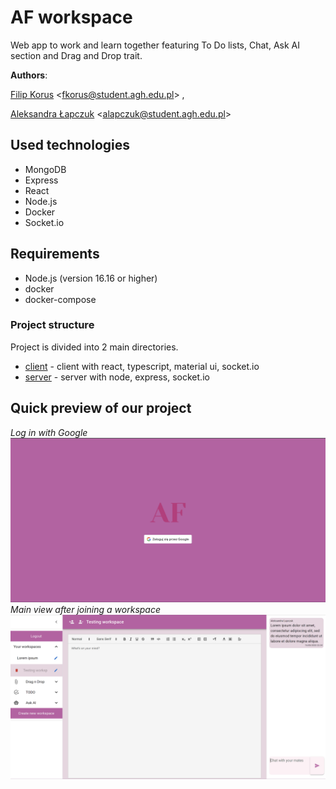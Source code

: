 
# AF workspace 
Web app to work and learn together featuring To Do lists, Chat, Ask AI section and Drag and Drop trait.

**Authors**:

[Filip Korus](https://fkor.us/) <[fkorus@student.agh.edu.pl](mailto:fkorus@student.agh.edu.pl)> ,

[Aleksandra Łapczuk](https://github.com/alapczvk) <[alapczuk@student.agh.edu.pl](mailto:alapczuk@student.agh.edu.pl)>

## Used technologies
- MongoDB
- Express
- React
- Node.js
- Docker
- Socket.io

## Requirements
- Node.js (version 16.16 or higher)
- docker
- docker-compose

### Project structure
Project is divided into 2 main directories.
- [client](client) - client with react, typescript, material ui, socket.io
- [server](server) - server with node, express, socket.io

## Quick preview of our project
*Log in with Google*
![login screen](preview\preview01.png)
*Main view after joining a workspace*
![main view after joining a workspace](preview\preview02.png)


